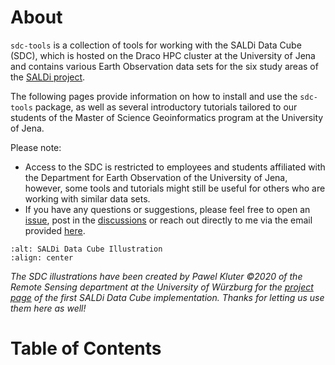 # About

`sdc-tools` is a collection of tools for working with the SALDi Data Cube (SDC), which 
is hosted on the Draco HPC cluster at the University of Jena and contains various Earth 
Observation data sets for the six study areas of the [SALDi project](https://www.saldi.uni-jena.de/en).

The following pages provide information on how to install and use the `sdc-tools` 
package, as well as several introductory tutorials tailored to our students of the 
Master of Science Geoinformatics program at the University of Jena. 

Please note:
- Access to the SDC is restricted to employees and students affiliated with the 
Department for Earth Observation of the University of Jena, however, some tools and 
tutorials might still be useful for others who are working with similar data sets.
- If you have any questions or suggestions, please feel free to open an [issue](https://github.com/Jena-Earth-Observation-School/sdc-tools/issues),
post in the [discussions](https://github.com/Jena-Earth-Observation-School/sdc-tools/discussions) 
or reach out directly to me via the email provided [here](https://github.com/maawoo).

```{image} _assets/saldi_iso.png
:alt: SALDi Data Cube Illustration
:align: center
```

_The SDC illustrations have been created by Pawel Kluter ©2020 of the Remote Sensing 
department at the University of Würzburg for the [project page](https://eo2cube.org/projects/saldi) 
of the first SALDi Data Cube implementation. Thanks for letting us use them here as 
well!_

# Table of Contents

```{tableofcontents}
```

